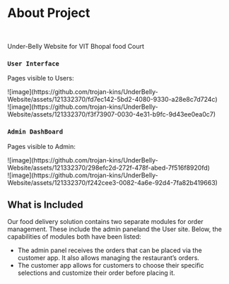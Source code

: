 <h1>About Project</h1><br>
<p>Under-Belly Website for VIT Bhopal food Court</p>

### `User Interface`
<p>Pages visible to Users: </p>![image](https://github.com/trojan-kins/UnderBelly-Website/assets/121332370/fd7ec142-5bd2-4080-9330-a28e8c7d724c) </br>
![image](https://github.com/trojan-kins/UnderBelly-Website/assets/121332370/f3f73907-0030-4e31-b9fc-9d43ee0ea0c7)

### `Admin DashBoard`
<p>Pages visible to Admin: </p>
![image](https://github.com/trojan-kins/UnderBelly-Website/assets/121332370/298efc2d-272f-478f-abed-7f516f8920fd)</br>
![image](https://github.com/trojan-kins/UnderBelly-Website/assets/121332370/f242cee3-0082-4a6e-92d4-7fa82b419663)</br>


<h2>What is Included</h2>
<p>Our food delivery solution contains two separate modules for order management. These include the admin paneland the User site. Below, the capabilities of modules both have been listed:
<ul>
  <li>The admin panel receives the orders that can be placed via the customer app. It also allows managing the restaurant’s orders.</li>
  <li>The customer app allows for customers to choose their specific selections and customize their order before placing it.</li>
</ul>
